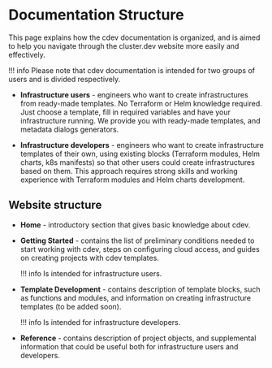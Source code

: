 # Documentation Structure

This page explains how the cdev documentation is organized, and is aimed to help you navigate through the cluster.dev website more easily and effectively.

!!! info
    Please note that cdev documentation is intended for two groups of users and is divided respectively.

* **Infrastructure users** - engineers who want to create infrastructures from ready-made templates. No Terraform or Helm knowledge required. Just choose a template, fill in required variables and have your infrastructure running. We provide you with ready-made templates, and metadata dialogs generators.

* **Infrastructure developers** - engineers who want to create infrastructure templates of their own, using existing blocks (Terraform modules, Helm charts, k8s manifests) so that other users could create infrastructures based on them. This approach requires strong skills and working experience with Terraform modules and Helm charts development.

## Website structure

* **Home** - introductory section that gives basic knowledge about cdev.

* **Getting Started** - contains the list of preliminary conditions needed to start working with cdev, steps on configuring cloud access, and guides on creating projects with cdev templates.

    !!! info
        Is intended for infrastructure users.

* **Template Development** - contains description of template blocks, such as functions and modules, and information on creating infrastructure templates (to be added soon).

    !!! info
        Is intended for infrastructure developers.

* **Reference** - contains description of project objects, and supplemental information that could be useful both for infrastructure users and developers.
